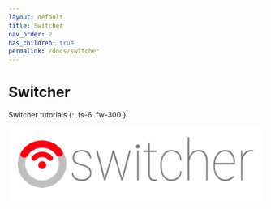 ```yaml
---
layout: default
title: Switcher
nav_order: 2
has_children: true
permalink: /docs/switcher
---
```


# Switcher

Switcher tutorials
{: .fs-6 .fw-300 }

![cmd](images/switcher.png)
